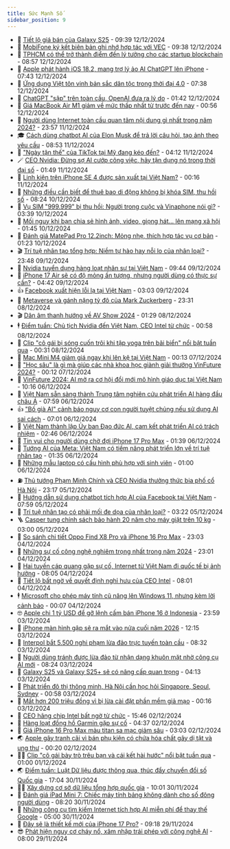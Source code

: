 ```yaml
---
title: Sức Mạnh Số
sidebar_position: 9
---
```


<!-- dantri-suc-manh-so:START -->
- 🐻 [Tiết lộ giá bán của Galaxy S25](https://dantri.com.vn/suc-manh-so/tiet-lo-gia-ban-cua-galaxy-s25-20241211111717386.htm) - 09:39 12/12/2024
- 💄 [MobiFone ký kết biên bản ghi nhớ hợp tác với VEC](https://dantri.com.vn/suc-manh-so/mobifone-ky-ket-bien-ban-ghi-nho-hop-tac-voi-vec-20241212161913283.htm) - 09:38 12/12/2024
- 🚀 [TPHCM có thể trở thành điểm đến lý tưởng cho các startup blockchain](https://dantri.com.vn/suc-manh-so/tphcm-co-the-tro-thanh-diem-den-ly-tuong-cho-cac-startup-blockchain-20241212153312552.htm) - 08:57 12/12/2024
- 👹 [Apple phát hành iOS 18.2, mang trợ lý ảo AI ChatGPT lên iPhone](https://dantri.com.vn/suc-manh-so/apple-phat-hanh-ios-182-mang-tro-ly-ao-ai-chatgpt-len-iphone-20241212132358050.htm) - 07:43 12/12/2024
- 🤭 [Ứng dụng Việt tôn vinh bản sắc dân tộc trong thời đại 4.0](https://dantri.com.vn/suc-manh-so/ung-dung-viet-ton-vinh-ban-sac-dan-toc-trong-thoi-dai-40-20241212133837762.htm) - 07:38 12/12/2024
- 🗽 [ChatGPT &quot;sập&quot; trên toàn cầu, OpenAI đưa ra lý do](https://dantri.com.vn/suc-manh-so/chatgpt-sap-tren-toan-cau-openai-dua-ra-ly-do-20241212083904251.htm) - 01:42 12/12/2024
- 🧰 [Giá MacBook Air M1 giảm về mức thấp nhất từ trước đến nay](https://dantri.com.vn/suc-manh-so/gia-macbook-air-m1-giam-ve-muc-thap-nhat-tu-truoc-den-nay-20241211204633211.htm) - 00:56 12/12/2024
- 🤭 [Người dùng Internet toàn cầu quan tâm nội dung gì nhất trong năm 2024?](https://dantri.com.vn/suc-manh-so/nguoi-dung-internet-toan-cau-quan-tam-noi-dung-gi-nhat-trong-nam-2024-20241212003956072.htm) - 23:57 11/12/2024
- 🎓 [Cách dùng chatbot AI của Elon Musk để trả lời câu hỏi, tạo ảnh theo yêu cầu](https://dantri.com.vn/suc-manh-so/cach-dung-chatbot-ai-cua-elon-musk-de-tra-loi-cau-hoi-tao-anh-theo-yeu-cau-20241211142430813.htm) - 08:53 11/12/2024
- 🌮 [&quot;Ngày tận thế&quot; của TikTok tại Mỹ đang kéo đến?](https://dantri.com.vn/suc-manh-so/ngay-tan-the-cua-tiktok-tai-my-dang-keo-den-20241211104347013.htm) - 04:12 11/12/2024
- 🪄 [CEO Nvidia: Đừng sợ AI cướp công việc, hãy tận dụng nó trong thời đại số](https://dantri.com.vn/suc-manh-so/ceo-nvidia-dung-so-ai-cuop-cong-viec-hay-tan-dung-no-trong-thoi-dai-so-20241210212030799.htm) - 01:49 11/12/2024
- 🥳 [Linh kiện trên iPhone SE 4 được sản xuất tại Việt Nam?](https://dantri.com.vn/suc-manh-so/linh-kien-tren-iphone-se-4-duoc-san-xuat-tai-viet-nam-20241210233029220.htm) - 00:16 11/12/2024
- 👺 [Những điều cần biết để thuê bao di động không bị khóa SIM, thu hồi số](https://dantri.com.vn/suc-manh-so/nhung-dieu-can-biet-de-thue-bao-di-dong-khong-bi-khoa-sim-thu-hoi-so-20241210151159363.htm) - 08:24 10/12/2024
- 💂 [Vụ SIM &quot;999.999&quot; bị thu hồi: Người trong cuộc và Vinaphone nói gì?](https://dantri.com.vn/suc-manh-so/vu-sim-999999-bi-thu-hoi-nguoi-trong-cuoc-va-vinaphone-noi-gi-20241209111330099.htm) - 03:39 10/12/2024
- 🦆 [Mối nguy khi bạn chia sẻ hình ảnh, video, giọng hát… lên mạng xã hội](https://dantri.com.vn/suc-manh-so/moi-nguy-khi-ban-chia-se-hinh-anh-video-giong-hat-len-mang-xa-hoi-20241209150353284.htm) - 01:45 10/12/2024
- 📝 [Đánh giá MatePad Pro 12.2inch: Mỏng nhẹ, thích hợp tác vụ cơ bản](https://dantri.com.vn/suc-manh-so/danh-gia-matepad-pro-122inch-mong-nhe-thich-hop-tac-vu-co-ban-20241210001301678.htm) - 01:23 10/12/2024
- 🎬 [Trí tuệ nhân tạo tổng hợp: Niềm tự hào hay nỗi lo của nhân loại?](https://dantri.com.vn/suc-manh-so/tri-tue-nhan-tao-tong-hop-niem-tu-hao-hay-noi-lo-cua-nhan-loai-20241209201736487.htm) - 23:48 09/12/2024
- 🐘 [Nvidia tuyển dụng hàng loạt nhân sự tại Việt Nam](https://dantri.com.vn/suc-manh-so/nvidia-tuyen-dung-hang-loat-nhan-su-tai-viet-nam-20241209155532918.htm) - 09:44 09/12/2024
- 🌈 [iPhone 17 Air sẽ có độ mỏng ấn tượng, nhưng người dùng có thực sự cần?](https://dantri.com.vn/suc-manh-so/iphone-17-air-se-co-do-mong-an-tuong-nhung-nguoi-dung-co-thuc-su-can-20241209104543470.htm) - 04:42 09/12/2024
- 👍 [Facebook xuất hiện lỗi lạ tại Việt Nam](https://dantri.com.vn/suc-manh-so/facebook-xuat-hien-loi-la-tai-viet-nam-20241209095820243.htm) - 03:03 09/12/2024
- 🤭 [Metaverse và gánh nặng tỷ đô của Mark Zuckerberg](https://dantri.com.vn/suc-manh-so/metaverse-va-ganh-nang-ty-do-cua-mark-zuckerberg-20241207224448566.htm) - 23:31 08/12/2024
- 🎬 [Dân âm thanh hướng về AV Show 2024](https://dantri.com.vn/suc-manh-so/dan-am-thanh-huong-ve-av-show-2024-20241208080859386.htm) - 01:29 08/12/2024
- 🕴 [Điểm tuần: Chủ tịch Nvidia đến Việt Nam, CEO Intel từ chức](https://dantri.com.vn/suc-manh-so/diem-tuan-chu-tich-nvidia-den-viet-nam-ceo-intel-tu-chuc-20241207112802590.htm) - 00:58 08/12/2024
- 🎉 [Clip &quot;cô gái bị sóng cuốn trôi khi tập yoga trên bãi biển&quot; nổi bật tuần qua](https://dantri.com.vn/suc-manh-so/clip-co-gai-bi-song-cuon-troi-khi-tap-yoga-tren-bai-bien-noi-bat-tuan-qua-20241208020757200.htm) - 00:31 08/12/2024
- 💯 [Mac Mini M4 giảm giá ngay khi lên kệ tại Việt Nam](https://dantri.com.vn/suc-manh-so/mac-mini-m4-giam-gia-ngay-khi-len-ke-tai-viet-nam-20241206231753021.htm) - 00:13 07/12/2024
- 💼 [&quot;Học sâu&quot; là gì mà giúp các nhà khoa học giành giải thưởng VinFuture 2024?](https://dantri.com.vn/suc-manh-so/hoc-sau-la-gi-ma-giup-cac-nha-khoa-hoc-gianh-giai-thuong-vinfuture-2024-20241207020413891.htm) - 00:12 07/12/2024
- 🦍 [VinFuture 2024: AI mở ra cơ hội đổi mới mô hình giáo dục tại Việt Nam](https://dantri.com.vn/suc-manh-so/vinfuture-2024-ai-mo-ra-co-hoi-doi-moi-mo-hinh-giao-duc-tai-viet-nam-20241206130505600.htm) - 10:16 06/12/2024
- 🤔 [Việt Nam sẵn sàng thành Trung tâm nghiên cứu phát triển AI hàng đầu châu Á](https://dantri.com.vn/suc-manh-so/viet-nam-san-sang-thanh-trung-tam-nghien-cuu-phat-trien-ai-hang-dau-chau-a-20241206010653787.htm) - 07:59 06/12/2024
- 👍 [&quot;Bố già AI&quot; cảnh báo nguy cơ con người tuyệt chủng nếu sử dụng AI sai cách](https://dantri.com.vn/suc-manh-so/bo-gia-ai-canh-bao-nguy-co-con-nguoi-tuyet-chung-neu-su-dung-ai-sai-cach-20241206104946581.htm) - 07:01 06/12/2024
- 🎊 [Việt Nam thành lập Ủy ban Đạo đức AI, cam kết phát triển AI có trách nhiệm](https://dantri.com.vn/suc-manh-so/viet-nam-thanh-lap-uy-ban-dao-duc-ai-cam-ket-phat-trien-ai-co-trach-nhiem-20241206094211591.htm) - 02:46 06/12/2024
- 🗽 [Tin vui cho người dùng chờ đợi iPhone 17 Pro Max](https://dantri.com.vn/suc-manh-so/tin-vui-cho-nguoi-dung-cho-doi-iphone-17-pro-max-20241204104930170.htm) - 01:39 06/12/2024
- 🔭 [Tướng AI của Meta: Việt Nam có tiềm năng phát triển lớn về trí tuệ nhân tạo](https://dantri.com.vn/suc-manh-so/tuong-ai-cua-meta-viet-nam-co-tiem-nang-phat-trien-lon-ve-tri-tue-nhan-tao-20241206080005303.htm) - 01:35 06/12/2024
- 🤔 [Những mẫu laptop có cấu hình phù hợp với sinh viên](https://dantri.com.vn/suc-manh-so/nhung-mau-laptop-co-cau-hinh-phu-hop-voi-sinh-vien-20241129134915913.htm) - 01:00 06/12/2024
- ⛽️ [Thủ tướng Phạm Minh Chính và CEO Nvidia thưởng thức bia phố cổ Hà Nội](https://dantri.com.vn/suc-manh-so/thu-tuong-pham-minh-chinh-va-ceo-nvidia-thuong-thuc-bia-pho-co-ha-noi-20241206011203481.htm) - 23:17 05/12/2024
- 🤭 [Hướng dẫn sử dụng chatbot tích hợp AI của Facebook tại Việt Nam](https://dantri.com.vn/suc-manh-so/huong-dan-su-dung-chatbot-tich-hop-ai-cua-facebook-tai-viet-nam-20241205143658269.htm) - 07:59 05/12/2024
- 🫶 [Trí tuệ nhân tạo có phải mối đe dọa của nhân loại?](https://dantri.com.vn/suc-manh-so/tri-tue-nhan-tao-co-phai-moi-de-doa-cua-nhan-loai-20241205082309064.htm) - 03:22 05/12/2024
- 🪜 [Casper tung chính sách bảo hành 20 năm cho máy giặt trên 10 kg](https://dantri.com.vn/suc-manh-so/casper-tung-chinh-sach-bao-hanh-20-nam-cho-may-giat-tren-10-kg-20241205094332602.htm) - 03:00 05/12/2024
- 🚀 [So sánh chi tiết Oppo Find X8 Pro và iPhone 16 Pro Max](https://dantri.com.vn/suc-manh-so/so-sanh-chi-tiet-oppo-find-x8-pro-va-iphone-16-pro-max-20241204222817368.htm) - 23:03 04/12/2024
- 🦏 [Những sự cố công nghệ nghiêm trọng nhất trong năm 2024](https://dantri.com.vn/suc-manh-so/nhung-su-co-cong-nghe-nghiem-trong-nhat-trong-nam-2024-20241204231729715.htm) - 23:01 04/12/2024
- 💃 [Hai tuyến cáp quang gặp sự cố, Internet từ Việt Nam đi quốc tế bị ảnh hưởng](https://dantri.com.vn/suc-manh-so/hai-tuyen-cap-quang-gap-su-co-internet-tu-viet-nam-di-quoc-te-bi-anh-huong-20241204145815356.htm) - 08:05 04/12/2024
- 🌁 [Tiết lộ bất ngờ về quyết định nghỉ hưu của CEO Intel](https://dantri.com.vn/suc-manh-so/tiet-lo-bat-ngo-ve-quyet-dinh-nghi-huu-cua-ceo-intel-20241204104952491.htm) - 08:01 04/12/2024
- 🕴 [Microsoft cho phép máy tính cũ nâng lên Windows 11, nhưng kèm lời cảnh báo](https://dantri.com.vn/suc-manh-so/microsoft-cho-phep-may-tinh-cu-nang-len-windows-11-nhung-kem-loi-canh-bao-20241203184939482.htm) - 00:07 04/12/2024
- 🤓 [Apple chi 1 tỷ USD để gỡ lệnh cấm bán iPhone 16 ở Indonesia](https://dantri.com.vn/suc-manh-so/apple-chi-1-ty-usd-de-go-lenh-cam-ban-iphone-16-o-indonesia-20241203225922329.htm) - 23:59 03/12/2024
- 🥳 [iPhone màn hình gập sẽ ra mắt vào nửa cuối năm 2026](https://dantri.com.vn/suc-manh-so/iphone-man-hinh-gap-se-ra-mat-vao-nua-cuoi-nam-2026-20241203094355961.htm) - 12:15 03/12/2024
- 🤔 [Interpol bắt 5.500 nghi phạm lừa đảo trực tuyến toàn cầu](https://dantri.com.vn/suc-manh-so/interpol-bat-5500-nghi-pham-lua-dao-truc-tuyen-toan-cau-20241203143827142.htm) - 08:32 03/12/2024
- 🧐 [Người dùng tránh được lừa đảo từ nhận dạng khuôn mặt nhờ công cụ AI mới](https://dantri.com.vn/suc-manh-so/nguoi-dung-tranh-duoc-lua-dao-tu-nhan-dang-khuon-mat-nho-cong-cu-ai-moi-20241203130212300.htm) - 08:24 03/12/2024
- 🦣 [Galaxy S25 và Galaxy S25+ sẽ có nâng cấp quan trọng](https://dantri.com.vn/suc-manh-so/galaxy-s25-va-galaxy-s25-se-co-nang-cap-quan-trong-20241202151720987.htm) - 04:13 03/12/2024
- 🧐 [Phát triển đô thị thông minh, Hà Nội cần học hỏi Singapore, Seoul, Sydney](https://dantri.com.vn/suc-manh-so/phat-trien-do-thi-thong-minh-ha-noi-can-hoc-hoi-singapore-seoul-sydney-20241202154900329.htm) - 00:58 03/12/2024
- 🥸 [Mất hơn 200 triệu đồng vì bị lừa cài đặt phần mềm giả mạo](https://dantri.com.vn/suc-manh-so/mat-hon-200-trieu-dong-vi-bi-lua-cai-dat-phan-mem-gia-mao-20241202235304584.htm) - 00:16 03/12/2024
- 🤖 [CEO hãng chip Intel bất ngờ từ chức](https://dantri.com.vn/suc-manh-so/ceo-hang-chip-intel-bat-ngo-tu-chuc-20241202224401294.htm) - 15:46 02/12/2024
- 👺 [Hàng loạt đồng hồ Garmin gặp sự cố](https://dantri.com.vn/suc-manh-so/hang-loat-dong-ho-garmin-gap-su-co-20241202112935420.htm) - 04:37 02/12/2024
- 🤭 [Giá iPhone 16 Pro Max màu titan sa mạc giảm sâu](https://dantri.com.vn/suc-manh-so/gia-iphone-16-pro-max-mau-titan-sa-mac-giam-sau-20241130231621605.htm) - 03:03 02/12/2024
- 🌏 [Apple gây tranh cãi vì bán phụ kiện có chứa hóa chất gây dị tật và ung thư](https://dantri.com.vn/suc-manh-so/apple-gay-tranh-cai-vi-ban-phu-kien-co-chua-hoa-chat-gay-di-tat-va-ung-thu-20241129150927664.htm) - 00:20 02/12/2024
- 🧑‍🏫 [Clip &quot;cô gái bày trò trêu bạn và cái kết hài hước&quot; nổi bật tuần qua](https://dantri.com.vn/suc-manh-so/clip-co-gai-bay-tro-treu-ban-va-cai-ket-hai-huoc-noi-bat-tuan-qua-20241201003848408.htm) - 01:00 01/12/2024
- 🌏 [Điểm tuần: Luật Dữ liệu được thông qua, thúc đẩy chuyển đổi số Quốc gia](https://dantri.com.vn/suc-manh-so/diem-tuan-luat-du-lieu-duoc-thong-qua-thuc-day-chuyen-doi-so-quoc-gia-20241129230510616.htm) - 17:04 30/11/2024
- 🧑‍🏫 [Xây dựng cơ sở dữ liệu tổng hợp quốc gia](https://dantri.com.vn/suc-manh-so/xay-dung-co-so-du-lieu-tong-hop-quoc-gia-20241130164125419.htm) - 10:01 30/11/2024
- 🦣 [Đánh giá iPad Mini 7: Chiếc máy tính bảng không dành cho số đông người dùng](https://dantri.com.vn/suc-manh-so/danh-gia-ipad-mini-7-chiec-may-tinh-bang-khong-danh-cho-so-dong-nguoi-dung-20241129210243447.htm) - 08:20 30/11/2024
- 🤔 [Những công cụ tìm kiếm Internet tích hợp AI miễn phí để thay thế Google](https://dantri.com.vn/suc-manh-so/nhung-cong-cu-tim-kiem-internet-tich-hop-ai-mien-phi-de-thay-the-google-20241130022857329.htm) - 05:00 30/11/2024
- 🚦 [Đây sẽ là thiết kế mới của iPhone 17 Pro?](https://dantri.com.vn/suc-manh-so/day-se-la-thiet-ke-moi-cua-iphone-17-pro-20241129001011396.htm) - 09:18 29/11/2024
- 😎 [Phát hiện nguy cơ cháy nổ, xâm nhập trái phép với công nghệ AI](https://dantri.com.vn/suc-manh-so/phat-hien-nguy-co-chay-no-xam-nhap-trai-phep-voi-cong-nghe-ai-20241129144335011.htm) - 08:00 29/11/2024<!-- dantri-suc-manh-so:END -->
